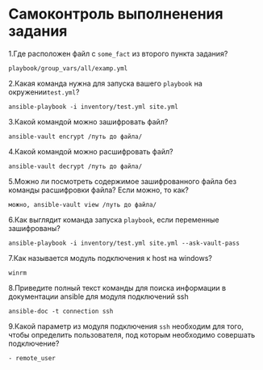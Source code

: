 # Самоконтроль выполненения задания

1.Где расположен файл с `some_fact` из второго пункта задания?

`playbook/group_vars/all/examp.yml`

2.Какая команда нужна для запуска вашего `playbook` на окружении`test.yml`?

 `ansible-playbook -i inventory/test.yml site.yml`

3.Какой командой можно зашифровать файл?

 `ansible-vault encrypt /путь до файла/`

4.Какой командой можно расшифровать файл?

 `ansible-vault decrypt /путь до файла/`

5.Можно ли посмотреть содержимое зашифрованного файла без команды расшифровки файла? Если можно, то как?

`можно, ansible-vault view /путь до файла/`

6.Как выглядит команда запуска `playbook`, если переменные зашифрованы?

`ansible-playbook -i inventory/test.yml site.yml --ask-vault-pass`

7.Как называется модуль подключения к host на windows?

`winrm`

8.Приведите полный текст команды для поиска информации в документации ansible для модуля подключений ssh

`ansible-doc -t connection ssh`

9.Какой параметр из модуля подключения `ssh` необходим для того, чтобы определить пользователя, под которым необходимо совершать подключение?

`- remote_user`
